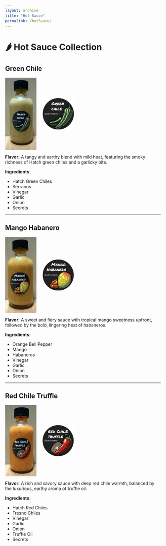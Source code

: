 ```yaml
---
layout: archive
title: "Hot Sauce"
permalink: /hotSauce/
---
```


# 🌶️ Hot Sauce Collection  

## Green Chile  
<div style="display: flex; align-items: center; gap: 20px;">
    <img src="/images/greenBottle.jpeg" alt="Green Chile Bottle" style="width: 20%;">  
    <img src="/images/greenChile.png" alt="Green Chile" style="width: 20%;">  
</div>  

**Flavor:** A tangy and earthy blend with mild heat, featuring the smoky richness of Hatch green chiles and a garlicky bite.  

**Ingredients:**  
- Hatch Green Chiles  
- Serranos  
- Vinegar  
- Garlic  
- Onion  
- Secrets  

---

## Mango Habanero  
<div style="display: flex; align-items: center; gap: 20px;">
    <img src="/images/yellowBottle.jpeg" alt="Mango Habanero Bottle" style="width: 20%;">  
    <img src="/images/mangoHabanero.png" alt="Mango Habanero" style="width: 20%;">  
</div>  

**Flavor:** A sweet and fiery sauce with tropical mango sweetness upfront, followed by the bold, lingering heat of habaneros.  

**Ingredients:**  
- Orange Bell Pepper  
- Mango  
- Habaneros  
- Vinegar  
- Garlic  
- Onion  
- Secrets  

---

## Red Chile Truffle  
<div style="display: flex; align-items: center; gap: 20px;">
    <img src="/images/redBottle.jpeg" alt="Red Chile Truffle Bottle" style="width: 20%;">  
    <img src="/images/redChileTruffle.png" alt="Red Chile Truffle" style="width: 20%;">  
</div>  

**Flavor:** A rich and savory sauce with deep red chile warmth, balanced by the luxurious, earthy aroma of truffle oil.  

**Ingredients:**  
- Hatch Red Chiles  
- Fresno Chiles  
- Vinegar  
- Garlic  
- Onion  
- Truffle Oil  
- Secrets  
